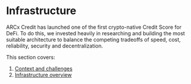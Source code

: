 # Infrastructure

ARCx Credit has launched one of the first crypto-native Credit Score for DeFi. To do this, we invested heavily in researching and building the most suitable architecture to balance the competing tradeoffs of speed, cost, reliability, security and decentralization.&#x20;

This section covers:

1. [Context and challenges](context-and-challenges.md)
2. [Infrastructure overview](infrastructure-overview.md)
